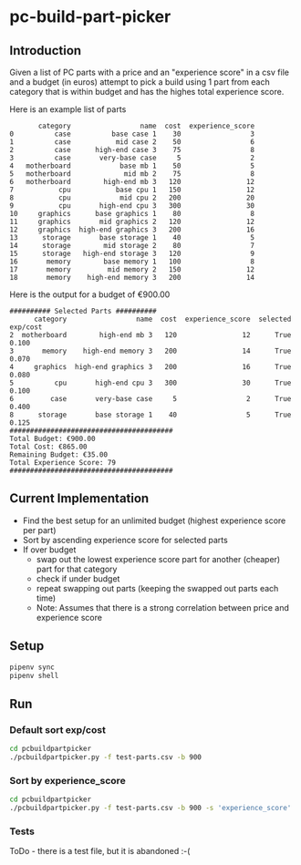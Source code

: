 # pc-build-part-picker

## Introduction

Given a list of PC parts with a price and an "experience score" in a csv file and a budget (in euros) attempt to pick
a build using 1 part from each category that is within budget and has the highes total experience score.

Here is an example list of parts

```
       category                 name  cost  experience_score
0          case          base case 1    30                 3
1          case           mid case 2    50                 6
2          case      high-end case 3    75                 8
3          case       very-base case     5                 2
4   motherboard            base mb 1    50                 5
5   motherboard             mid mb 2    75                 8
6   motherboard        high-end mb 3   120                12
7           cpu           base cpu 1   150                12
8           cpu            mid cpu 2   200                20
9           cpu       high-end cpu 3   300                30
10     graphics      base graphics 1    80                 8
11     graphics       mid graphics 2   120                12
12     graphics  high-end graphics 3   200                16
13      storage       base storage 1    40                 5
14      storage        mid storage 2    80                 7
15      storage   high-end storage 3   120                 9
16       memory        base memory 1   100                 8
17       memory         mid memory 2   150                12
18       memory    high-end memory 3   200                14

```

Here is the output for a budget of €900.00

```
########## Selected Parts ##########
      category                 name  cost  experience_score  selected  exp/cost
2  motherboard        high-end mb 3   120                12      True     0.100
3       memory    high-end memory 3   200                14      True     0.070
4     graphics  high-end graphics 3   200                16      True     0.080
5          cpu       high-end cpu 3   300                30      True     0.100
6         case       very-base case     5                 2      True     0.400
8      storage       base storage 1    40                 5      True     0.125
########################################
Total Budget: €900.00
Total Cost: €865.00
Remaining Budget: €35.00
Total Experience Score: 79
########################################

```
## Current Implementation
- Find the best setup for an unlimited budget (highest experience score per part)
- Sort by ascending experience score for selected parts
- If over budget
    - swap out the lowest experience score part for another (cheaper) part for that category
    - check if under budget
    - repeat swapping out parts (keeping the swapped out parts each time)
    - Note: Assumes that there is a strong correlation between price and experience score 


## Setup

```bash
pipenv sync
pipenv shell
```

## Run

### Default sort exp/cost
```bash
cd pcbuildpartpicker
./pcbuildpartpicker.py -f test-parts.csv -b 900
```

### Sort by experience_score
```bash
cd pcbuildpartpicker
./pcbuildpartpicker.py -f test-parts.csv -b 900 -s 'experience_score' 
```

### Tests

ToDo - there is a test file, but it is abandoned :-(